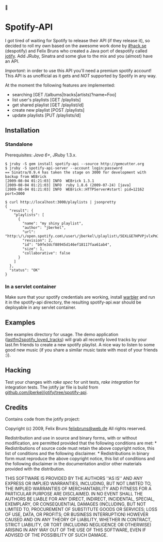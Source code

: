 
# Spotify-API

I got tired of waiting for Spotify to release their API (if they release it), so decided to roll my own based on the awesome
work done by [#hack.se](http://despotify.se) (despotify) and Felix Bruns who created a Java port of despotify called
[jotify](http://jotify.felixbruns.de/). Add JRuby, Sinatra and some glue to the mix and you (almost) have an API.

*Important*: in order to use this API you'll need a premium spotify account! This API is as unofficial as it gets and *NOT* supported
by Spotify in any way.

At the moment the following features are implemented:

* searching 							[GET /(albums|tracks|artists)?name=Foo]
* list user's playlists 	[GET /playlists]
* get shared playlist			[GET /playlist/id]
* create new playlist   	[POST /playlists]
* update playlists        [PUT	/playlists/id]

## Installation

### Standalone

Prerequisites: *Java 6+*, JRuby 1.3.x.

    $ jruby -S gem install spotify-api --source http://gemcutter.org
    $ jruby -S spotify-api-server --account login:password
    == Sinatra/0.9.4 has taken the stage on 3000 for development with backup from WEBrick
    [2009-08-04 01:21:03] INFO  WEBrick 1.3.1
    [2009-08-04 01:21:03] INFO  ruby 1.8.6 (2009-07-24) [java]
    [2009-08-04 01:21:03] INFO  WEBrick::HTTPServer#start: pid=12162 port=3000

    $ curl http://localhost:3000/playlists | jsonpretty
    {
      "result": {
        "playlists": [
          {
            "name": "my shiny playlist",
            "author": "jberkel",
            "url": "http:\/\/open.spotify.com\/user\/jberkel\/playlist\/5EXLGE7HPVPjvlxPmIfrDe",
            "revision": 2,
            "id": "b9fe3dcf88945d146ef18117faa61ab4",
            "size": 1,
            "collaborative": false
          }
        ]
      },
      "status": "OK"
    }

### In a servlet container

Make sure that your spotify credentials are working, install [warbler](http://github.com/nicksieger/warbler) and run it in the spotify-api directory, the resulting spotify-api.war should be deployable in any servlet container.

## Examples

See examples directory for usage. The demo application ([lastfm2spotify_loved_tracks](/jberkel/spotify-api/blob/master/examples/lastfm2spotify_loved_tracks)) will
grab all recently loved tracks by your last.fm friends to create a new
spotify playlist. A nice way to listen to some good new music (if you share a similar music taste with most of your friends :)).

## Hacking

Test your changes with *rake spec* for unit tests, *rake integration* for integration tests. The jotify jar file is build from
[github.com/jberkel/jotify/tree/spotify-api](http://github.com/jberkel/jotify/tree/spotify-api).

## Credits

Contains code from the jotify project:

Copyright (c) 2009, Felix Bruns <felixbruns@web.de>
All rights reserved.

Redistribution and use in source and binary forms, with or without
modification, are permitted provided that the following conditions are met:
	 * Redistributions of source code must retain the above copyright
	   notice, this list of conditions and the following disclaimer.
	 * Redistributions in binary form must reproduce the above copyright
	   notice, this list of conditions and the following disclaimer in the
	   documentation and/or other materials provided with the distribution.

THIS SOFTWARE IS PROVIDED BY THE AUTHORS ''AS IS'' AND ANY
EXPRESS OR IMPLIED WARRANTIES, INCLUDING, BUT NOT LIMITED TO, THE IMPLIED
WARRANTIES OF MERCHANTABILITY AND FITNESS FOR A PARTICULAR PURPOSE ARE
DISCLAIMED. IN NO EVENT SHALL THE AUTHORS BE LIABLE FOR ANY
DIRECT, INDIRECT, INCIDENTAL, SPECIAL, EXEMPLARY, OR CONSEQUENTIAL DAMAGES
(INCLUDING, BUT NOT LIMITED TO, PROCUREMENT OF SUBSTITUTE GOODS OR SERVICES;
LOSS OF USE, DATA, OR PROFITS; OR BUSINESS INTERRUPTION) HOWEVER CAUSED AND
ON ANY THEORY OF LIABILITY, WHETHER IN CONTRACT, STRICT LIABILITY, OR TORT
(INCLUDING NEGLIGENCE OR OTHERWISE) ARISING IN ANY WAY OUT OF THE USE OF THIS
SOFTWARE, EVEN IF ADVISED OF THE POSSIBILITY OF SUCH DAMAGE.
